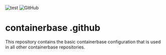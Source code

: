 ![test](https://github.com/containerbase/.github/workflows/test/badge.svg)
![GitHub](https://img.shields.io/github/license/containerbase/.github)

# containerbase .github

This repository contains the basic containerbase configuration that is used in all other containerbase repositories.

